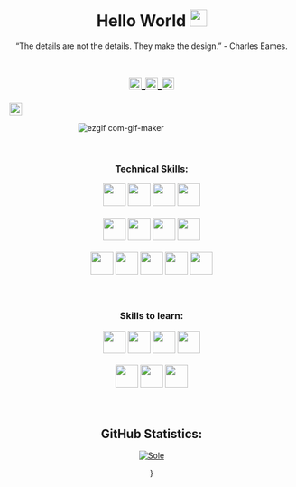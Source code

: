  <!-- Title -->
<h1 align="center">Hello World 
  <img src="https://raw.githubusercontent.com/iampavangandhi/iampavangandhi/master/gifs/Hi.gif" 
       width="30px">
  </h2></h1>
  
<!-- Quote -->
<p align="center">“The details are not the details. They make the design.” - Charles Eames.
  
 <!-- Social Network -->
<h1 align="center">
<a href="https://www.instagram.com/lunox.code/">
  <img align="center" 
       alt="sole instragram"
       width="22px" 
       src="https://user-images.githubusercontent.com/55005374/103146167-0b04ac00-470b-11eb-84fc-db4b7299e4ef.png" />
  </a>
  
<a href="https://www.linkedin.com/in/solepriano">
  <img align="center" 
       alt="Linkdein" 
       width="22px" 
       src="https://user-images.githubusercontent.com/55005374/103146171-312a4c00-470b-11eb-8839-992580bb8206.png" />
  </a>

<a href="mailto: soledadpriano@gmail.com">
  <img align="center" 
       alt="Gmail" 
       width="22px"
       src="https://user-images.githubusercontent.com/55005374/103146250-0d1b3a80-470c-11eb-8ead-a92232d45d6e.png" />
  </a>
</h1>

<a href="https://www.behance.net/soleadadpriano?isa0=1">
  <img align="center" 
       alt="Behance" 
       width="22px"
       src="https://user-images.githubusercontent.com/79757978/124381571-24d70b00-dcbb-11eb-855f-89fbd0df9ae6.png" />
  </a>
</h1>



<!-- Background -->

<!-- I do add this "&nbsp;" because I can't center the GIFT, let me know if you know how do it -->
&nbsp;&nbsp;&nbsp;&nbsp;&nbsp;&nbsp;&nbsp;&nbsp;&nbsp;&nbsp;&nbsp;&nbsp;&nbsp;&nbsp;&nbsp;&nbsp;&nbsp;&nbsp;&nbsp;&nbsp;&nbsp;&nbsp;&nbsp;&nbsp;&nbsp;&nbsp;&nbsp;&nbsp;&nbsp;&nbsp;
![ezgif com-gif-maker](https://user-images.githubusercontent.com/79757978/124383569-1988dd00-dcc5-11eb-8f65-c33da881b474.gif)

&nbsp;

<!-- Technical Skills -->
<p><H3 align="center"><strong> Technical Skills: 

</strong></p>
 
 <code><img height="40" src="https://user-images.githubusercontent.com/79757978/124381659-8d25ec80-dcbb-11eb-9de5-136446217d58.png"></code><!--HTML-->
 <code><img height="40" src="https://user-images.githubusercontent.com/79757978/124381698-cf4f2e00-dcbb-11eb-83c8-61f4cc018f08.png"></code><!--CSS-->
 <code><img height="40" src="https://user-images.githubusercontent.com/79757978/124381743-0b828e80-dcbc-11eb-8ec3-8872c5e73a9d.png"></code><!--SASS-->
 <code><img height="40" src="https://user-images.githubusercontent.com/79757978/124381795-42f13b00-dcbc-11eb-9881-ae68fede9d62.png"></code><!--Worpress-->
 
 <code><img height="40" src="https://user-images.githubusercontent.com/79757978/124381889-a5e2d200-dcbc-11eb-8d8f-5cd541e26642.png"></code><!--Visual Studio Code-->
 <code><img height="40" src="https://user-images.githubusercontent.com/79757978/124382354-e3485f00-dcbe-11eb-8243-77e22fa98b84.png"></code><!--Filezilla-->
 <code><img height="40" src="https://user-images.githubusercontent.com/79757978/124381962-0114c480-dcbd-11eb-9f42-f89a5f0de8cc.png"></code><!--Windows-->
 <code><img height="40" src="https://user-images.githubusercontent.com/79757978/124382070-6c5e9680-dcbd-11eb-8fca-2308fd29d6eb.png"></code><!--Google Drive-->
 
 <code><img height="40" src="https://user-images.githubusercontent.com/79757978/124380907-6796e400-dcb7-11eb-9d14-b5325040e0bf.png"></code><!--PS-->
 <code><img height="40" src="https://user-images.githubusercontent.com/79757978/124381032-484c8680-dcb8-11eb-95d0-f46acb60bc40.png"></code><!--AI--> 
 <code><img height="40" src="https://user-images.githubusercontent.com/79757978/124381456-9c586a80-dcba-11eb-8cca-ef492bc9ecbf.png"></code><!--XD-->
 <code><img height="40" src="https://user-images.githubusercontent.com/79757978/124381394-38ce3d00-dcba-11eb-93dd-1f0e6c0dd87f.png"></code><!--CorelDraw-->
 <code><img height="40" src="https://user-images.githubusercontent.com/79757978/124381395-3966d380-dcba-11eb-9f43-c63c0dd764b1.png"></code><!--Autocad-->

</p>
&nbsp; 

<!-- Skills to learn -->
<p><H3 align="center"><strong>Skills to learn: 
 </strong></p>

 <code><img height="40" src="https://user-images.githubusercontent.com/79757978/125644046-2c25e3ce-f14e-4420-bfd1-1a19c2cdfd1e.png"></code> <!--Angular-->
 <code><img height="40" src="https://user-images.githubusercontent.com/79757978/124382140-d37c4b00-dcbd-11eb-88dc-25e9c35c3eda.png"></code> <!--JS-->
 <code><img height="40" src="https://user-images.githubusercontent.com/79757978/124382161-e8f17500-dcbd-11eb-928a-5306a6c6520d.png"></code> <!--Phyton-->
 <code><img height="40" src="https://user-images.githubusercontent.com/79757978/124382184-06264380-dcbe-11eb-9c78-18dda1e775b6.png"></code> <!--Android--> 
 
 <code><img height="40" src="https://user-images.githubusercontent.com/79757978/124382217-32da5b00-dcbe-11eb-8ecd-1e14a98c0def.png"></code> <!--MySql-->
 <code><img height="40" src="https://user-images.githubusercontent.com/79757978/124382313-a8dec200-dcbe-11eb-8399-218ad6acaa49.png"></code> <!--PHP-->
 <code><img height="40" src="https://user-images.githubusercontent.com/79757978/124382274-76cd6000-dcbe-11eb-8cbd-78d4577e0acf.png"></code> <!--Node-->


  </p>
                                                                                                                                   
 &nbsp;

<!-- GitHub Stats -->
<H2 align="center"><strong>GitHub Statistics:  
  </strong>
</H2>
    <p align="center">
      <div align="center">
    </p>
  
<a href="https://github.com/SoleP?tab=repositories">
  <img align="center" 
       src="https://camo.githubusercontent.com/ed91310340bcc4d8e7239c460d42a5bf81fb688bb6f5b7fb48ec31d320180cb3/68747470733a2f2f6769746875622d726561646d652d73746174732e76657263656c2e6170702f6170693f757365726e616d653d616e7572616768617a72612673686f775f69636f6e733d7472756526686964653d636f6e74726962732c7072732663616368655f7365636f6e64733d3836343030267468656d653d7675652d6461726b" 
       alt='Sole's favorite languages" />
</a>
  
}
